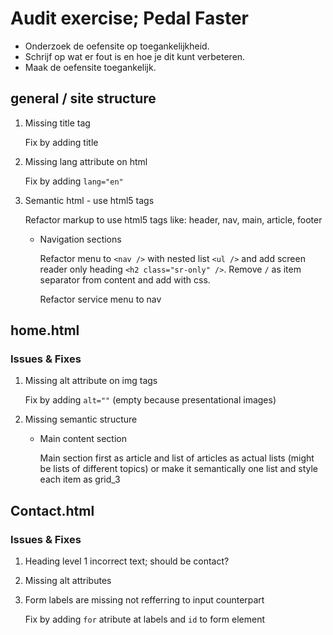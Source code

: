 # Audit exercise; Pedal Faster

- Onderzoek de oefensite op toegankelijkheid.
- Schrijf op wat er fout is en hoe je dit kunt verbeteren.
- Maak de oefensite toegankelijk.

## general / site structure

1. Missing title tag

    Fix by adding title

2. Missing lang attribute on html

    Fix by adding `lang="en"`

3. Semantic html - use html5 tags

    Refactor markup to use html5 tags like: header, nav, main, article, footer

    - Navigation sections

        Refactor menu to `<nav />` with nested list `<ul />` and add screen reader only heading `<h2 class="sr-only" />`. Remove `/` as item separator from content and add with css.

        Refactor service menu to nav


## home.html

### Issues & Fixes

1. Missing alt attribute on img tags

    Fix by adding `alt=""` (empty because presentational images)

2. Missing semantic structure

    - Main content section

        Main section first as article and list of articles as actual lists (might be lists of different topics) or make it semantically one list and style each item as grid_3


## Contact.html

### Issues & Fixes

1. Heading level 1 incorrect text; should be contact?

2. Missing alt attributes

3. Form labels are missing not refferring to input counterpart

    Fix by adding `for` atribute at labels and `id` to form element
